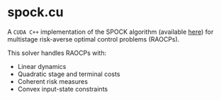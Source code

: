 # spock.cu

A `CUDA C++` implementation of the SPOCK algorithm (available [here](https://arxiv.org/pdf/2212.01110)) for multistage risk-averse optimal control problems (RAOCPs).

This solver handles RAOCPs with:

- Linear dynamics
- Quadratic stage and terminal costs
- Coherent risk measures
- Convex input-state constraints
